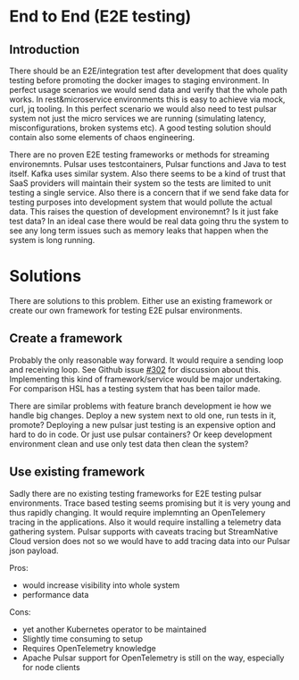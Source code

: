 # End to End (E2E testing)

## Introduction

There should be an E2E/integration test after development that does quality testing before promoting the docker images to staging environment. In perfect usage scenarios we would send data and verify that the whole path works. In rest&microservice environments this is easy to achieve via mock, curl, jq tooling. In this perfect scenario we would also need to test pulsar system not just the micro services we are running (simulating latency, misconfigurations, broken systems etc). A good testing solution should contain also some elements of chaos engineering.

There are no proven E2E testing frameworks or methods for streaming environemnts. Pulsar uses testcontainers, Pulsar functions and Java to test itself. Kafka uses similar system. Also there seems to be a kind of trust that SaaS providers will maintain their system so the tests are limited to unit testing a single service. Also there is a concern that if we send fake data for testing purposes into development system that would pollute the actual data. This raises the question of development environemnt? Is it just fake test data? In an ideal case there would be real data going thru the system to see any long term issues such as memory leaks that happen when the system is long running.


# Solutions

There are solutions to this problem. Either use an existing framework or create our own framework for testing E2E pulsar environments. 

## Create a framework

Probably the only reasonable way forward. It would require a sending loop and receiving loop. See Github issue [#302](https://github.com/tvv-lippu-ja-maksujarjestelma-oy/waltti-apc/issues/302) for discussion about this. Implementing this kind of framework/service would be major undertaking.  For comparison HSL has a testing system that has been tailor made. 

There are similar problems with feature branch development ie how we handle big changes. Deploy a new system next to old one, run tests in it, promote? Deploying a new pulsar just testing is an expensive option and hard to do in code. Or just use pulsar containers? Or keep development environment clean and use only test data then clean the system? 


## Use existing framework

Sadly there are no existing testing frameworks for E2E testing pulsar environments. Trace based testing seems promising but it is very young and thus rapidly changing. It would require implemnting an OpenTelemery tracing in the applications. Also it would require installing a telemetry data gathering system. Pulsar supports with caveats tracing but StreamNative Cloud version does not so we would have to add tracing data into our Pulsar json payload.

Pros:
- would increase visibility into whole system
- performance data

Cons:
- yet another Kubernetes operator to be maintained
- Slightly time consuming to setup
- Requires OpenTelemetry knowledge
- Apache Pulsar support for OpenTelemetry is still on the way, especially for node clients
